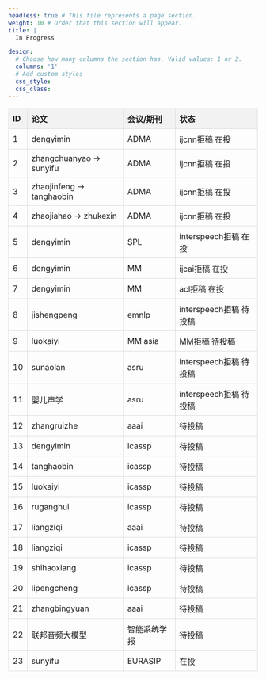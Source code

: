 ```yaml
---
headless: true # This file represents a page section.
weight: 10 # Order that this section will appear.
title: |
  In Progress

design:
  # Choose how many columns the section has. Valid values: 1 or 2.
  columns: '1'
  # Add custom styles
  css_style:
  css_class:
---
```

<style>
  table {
    border-collapse: collapse;
  }

  th {
    background-color: #f2f2f2;
    border: 1px solid #ddd;
    padding: 8px;
    text-align: left;
  }

  td {
    border: 1px solid #ddd;
    padding: 8px;
  }
</style>
<div align=center>
<table>
  <tr>
    <th>ID</th>
    <th>论文</th>
    <th>会议/期刊</th>
    <th>状态</th>
  </tr>
  <tr>
    <td>1</td>
    <td>dengyimin</td>
    <td>ADMA</td>
    <td>ijcnn拒稿 在投</td>
  </tr>
  <tr>
    <td>2</td>
    <td>zhangchuanyao -&gt; sunyifu</td>
    <td>ADMA</td>
    <td>ijcnn拒稿 在投</td>
  </tr>
  <tr>
    <td>3</td>
    <td>zhaojinfeng -&gt; tanghaobin</td>
    <td>ADMA</td>
    <td>ijcnn拒稿 在投</td>
  </tr>
  <tr>
    <td>4</td>
    <td>zhaojiahao -&gt; zhukexin</td>
    <td>ADMA</td>
    <td>ijcnn拒稿 在投</td>
  </tr>
  <tr>
    <td>5</td>
    <td>dengyimin</td>
    <td>SPL</td>
    <td>interspeech拒稿 在投</td>
  </tr>
  <tr>
    <td>6</td>
    <td>dengyimin</td>
    <td>MM</td>
    <td>ijcai拒稿 在投</td>
  </tr>
  <tr>
    <td>7</td>
    <td>dengyimin</td>
    <td>MM</td>
    <td>acl拒稿 在投</td>
  </tr>
  <tr>
    <td>8</td>
    <td>jishengpeng</td>
    <td>emnlp</td>
    <td>interspeech拒稿 待投稿</td>
  </tr>
  <tr>
    <td>9</td>
    <td>luokaiyi</td>
    <td>MM asia</td>
    <td>MM拒稿 待投稿</td>
  </tr>
  <tr>
    <td>10</td>
    <td>sunaolan</td>
    <td>asru</td>
    <td>interspeech拒稿 待投稿</td>
  </tr>
  <tr>
    <td>11</td>
    <td>婴儿声学</td>
    <td>asru</td>
    <td>interspeech拒稿 待投稿</td>
  </tr>
  <tr>
    <td>12</td>
    <td>zhangruizhe</td>
    <td>aaai</td>
    <td>待投稿</td>
  </tr>
  <tr>
    <td>13</td>
    <td>dengyimin</td>
    <td>icassp</td>
    <td>待投稿</td>
  </tr>
  <tr>
    <td>14</td>
    <td>tanghaobin</td>
    <td>icassp</td>
    <td>待投稿</td>
  </tr>
  <tr>
    <td>15</td>
    <td>luokaiyi</td>
    <td>icassp</td>
    <td>待投稿</td>
  </tr>
  <tr>
    <td>16</td>
    <td>ruganghui</td>
    <td>icassp</td>
    <td>待投稿</td>
  </tr>
  <tr>
    <td>17</td>
    <td>liangziqi</td>
    <td>aaai</td>
    <td>待投稿</td>
  </tr>
  <tr>
    <td>18</td>
    <td>liangziqi</td>
    <td>icassp</td>
    <td>待投稿</td>
  </tr>
  <tr>
    <td>19</td>
    <td>shihaoxiang</td>
    <td>icassp</td>
    <td>待投稿</td>
  </tr>
  <tr>
    <td>20</td>
    <td>lipengcheng</td>
    <td>icassp</td>
    <td>待投稿</td>
  </tr>
  <tr>
    <td>21</td>
    <td>zhangbingyuan</td>
    <td>aaai</td>
    <td>待投稿</td>
  </tr>
  <tr>
    <td>22</td>
    <td>联邦音频大模型</td>
    <td>智能系统学报</td>
    <td>待投稿</td>
  </tr>
   <tr>
    <td>23</td>
    <td>sunyifu</td>
    <td>EURASIP </td>
    <td>在投</td>
  </tr>
</table>
</div>